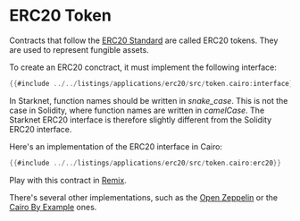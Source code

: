 # ERC20 Token

Contracts that follow the [ERC20 Standard](https://eips.ethereum.org/EIPS/eip-20) are called ERC20 tokens. They are used to represent fungible assets.

To create an ERC20 conctract, it must implement the following interface:

```rust
{{#include ../../listings/applications/erc20/src/token.cairo:interface}}
```

In Starknet, function names should be written in *snake_case*. This is not the case in Solidity, where function names are written in *camelCase*.
The Starknet ERC20 interface is therefore slightly different from the Solidity ERC20 interface.

Here's an implementation of the ERC20 interface in Cairo:

```rust
{{#include ../../listings/applications/erc20/src/token.cairo:erc20}}
```

Play with this contract in [Remix](https://remix.ethereum.org/?#activate=Starknet&url=https://github.com/NethermindEth/StarknetByExample/blob/main/listings/applications/erc20/src/token.cairo).

There's several other implementations, such as the [Open Zeppelin](https://docs.openzeppelin.com/contracts-cairo/0.7.0/erc20) or the [Cairo By Example](https://cairo-by-example.com/examples/erc20/) ones.
